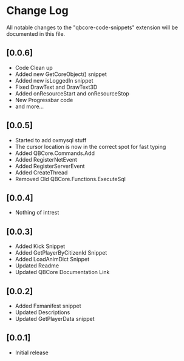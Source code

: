 # Change Log

All notable changes to the "qbcore-code-snippets" extension will be documented in this file.

## [0.0.6]

- Code Clean up
- Added new GetCoreObject() snippet
- Added new isLoggedIn snippet
- Fixed DrawText and DrawText3D
- Added onResourceStart and onResourceStop
- New Progressbar code
- and more...

## [0.0.5]

- Started to add oxmysql stuff
- The cursor location is now in the correct spot for fast typing
- Added QBCore.Commands.Add 
- Added RegisterNetEvent
- Added RegisterServerEvent
- Added CreateThread
- Removed Old QBCore.Functions.ExecuteSql

## [0.0.4]

- Nothing of intrest

## [0.0.3]

- Added Kick Snippet
- Added GetPlayerByCitizenId Snippet
- Added LoadAnimDict Snippet
- Updated Readme
- Updated QBCore Documentation Link

## [0.0.2]

- Added Fxmanifest snippet
- Updated Descriptions
- Updated GetPlayerData snippet

## [0.0.1]

- Initial release